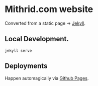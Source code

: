 # Mithrid.com website

Converted from a static page -> [Jekyll](https://jekyllrb.com/).

## Local Development.
`jekyll serve`

## Deployments
Happen automagically via [Github Pages](https://pages.github.com/).

